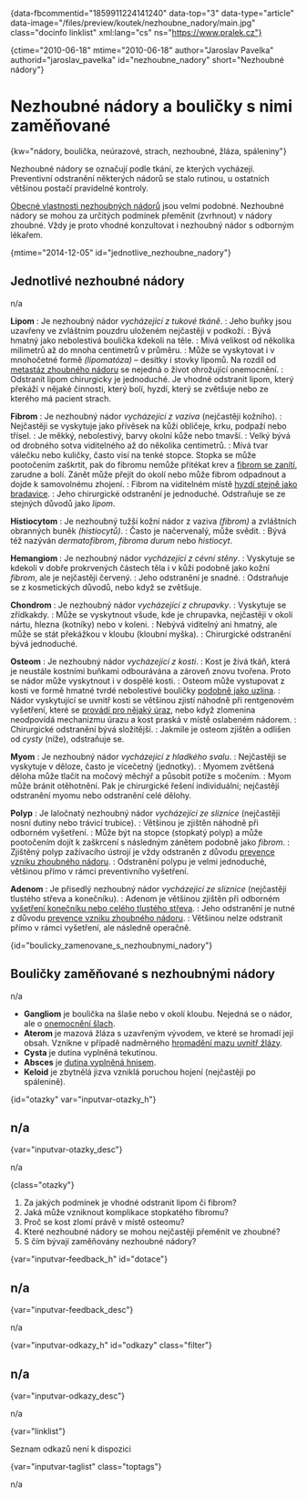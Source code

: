 
{data-fbcommentid="1859911224141240" data-top="3" data-type="article" data-image="/files/preview/koutek/nezhoubne_nadory/main.jpg" class="docinfo linklist" xml:lang="cs" ns="https://www.pralek.cz"}

{ctime="2010-06-18" mtime="2010-06-18" author="Jaroslav Pavelka" authorid="jaroslav\_pavelka" id="nezhoubne\_nadory" short="Nezhoubné nádory"}

# Nezhoubné nádory a bouličky s nimi zaměňované

<!-- generated attribute kw by user_udpatekw.sh on 2020-04-14, do not edit -->

{kw="nádory, boulička, neúrazové, strach, nezhoubné, žláza, spáleniny"}

Nezhoubné nádory se označují podle tkání, ze kterých vycházejí. Preventivní odstranění některých nádorů se stalo rutinou, u ostatních většinou postačí pravidelné kontroly.

[Obecné vlastnosti nezhoubných nádorů][1] jsou velmi podobné. Nezhoubné nádory se mohou za určitých podmínek přeměnit (zvrhnout) v nádory zhoubné. Vždy je proto vhodné konzultovat i nezhoubný nádor s odborným lékařem.

{mtime="2014-12-05" id="jednotlive\_nezhoubne\_nadory"}

## Jednotlivé nezhoubné nádory

n/a

**Lipom**
:   Je nezhoubný nádor _vycházející z tukové tkáně_.
:   Jeho buňky jsou uzavřeny ve zvláštním pouzdru uloženém nejčastěji v podkoží.
:   Bývá hmatný jako nebolestivá boulička kdekoli na těle.
:   Mívá velikost od několika milimetrů až do mnoha centimetrů v průměru.
:   Může se vyskytovat i v mnohočetné formě _(lipomatóza)_ – desítky i stovky lipomů. Na rozdíl od [metastáz zhoubného nádoru][1] se nejedná o život ohrožující onemocnění.
:   Odstranit lipom chirurgicky je jednoduché. Je vhodné odstranit lipom, který překáží v nějaké činnosti, který bolí, hyzdí, který se zvětšuje nebo ze kterého má pacient strach.

**Fibrom**
:   Je nezhoubný nádor _vycházející z vaziva_ (nejčastěji kožního).
:   Nejčastěji se vyskytuje jako přívěsek na kůži obličeje, krku, podpaží nebo třísel.
:   Je měkký, nebolestivý, barvy okolní kůže nebo tmavší.
:   Velký bývá od drobného sotva viditelného až do několika centimetrů.
:   Mívá tvar válečku nebo kuličky, často visí na tenké stopce. Stopka se může pootočením zaškrtit, pak do fibromu nemůže přitékat krev a [fibrom se zanítí][2], zarudne a bolí. Zánět může přejít do okolí nebo může fibrom odpadnout a dojde k samovolnému zhojení.
:   Fibrom na viditelném místě [hyzdí stejně jako bradavice][3].
:   Jeho chirurgické odstranění je jednoduché. Odstraňuje se ze stejných důvodů jako _lipom_.

**Histiocytom**
:   Je nezhoubný tužší kožní nádor z vaziva _(fibrom)_ a zvláštních obranných buněk _(histiocytů)_.
:   Často je načervenalý, může svědit.
:   Bývá též nazýván _dermatofibrom_, _fibroma durum_ nebo _histiocyt_.

**Hemangiom**
:   Je nezhoubný nádor _vycházející z cévní stěny_.
:   Vyskytuje se kdekoli v dobře prokrvených částech těla i v kůži podobně jako kožní _fibrom_, ale je nejčastěji červený.
:   Jeho odstranění je snadné.
:   Odstraňuje se z kosmetických důvodů, nebo když se zvětšuje.

**Chondrom**
:   Je nezhoubný nádor _vycházející z chrupavky_.
:   Vyskytuje se zřídkakdy.
:   Může se vyskytnout všude, kde je chrupavka, nejčastěji v okolí nártu, hlezna (kotníky) nebo v koleni.
:   Nebývá viditelný ani hmatný, ale může se stát překážkou v kloubu (kloubní myška).
:   Chirurgické odstranění bývá jednoduché.

**Osteom**
:   Je nezhoubný nádor _vycházející z kosti_.
:   Kost je živá tkáň, která je neustále kostními buňkami odbourávána a zároveň znovu tvořena. Proto se nádor může vyskytnout i v dospělé kosti.
:   Osteom může vystupovat z kosti ve formě hmatné tvrdé nebolestivé bouličky [podobně jako uzlina][4].
:   Nádor vyskytující se uvnitř kosti se většinou zjistí náhodně při rentgenovém vyšetření, které se [provádí pro nějaký úraz][5], nebo když zlomenina neodpovídá mechanizmu úrazu a kost praská v místě oslabeném nádorem.
:   Chirurgické odstranění bývá složitější.
:   Jakmile je osteom zjištěn a odlišen od _cysty_ (níže), odstraňuje se.

**Myom**
:   Je nezhoubný nádor _vycházející z hladkého svalu_.
:   Nejčastěji se vyskytuje v děloze, často je vícečetný (jednotky).
:   Myomem zvětšená děloha může tlačit na močový měchýř a působit potíže s močením.
:   Myom může bránit otěhotnění. Pak je chirurgické řešení individuální; nejčastěji odstranění myomu nebo odstranění celé dělohy.

**Polyp**
:   Je laločnatý nezhoubný nádor _vycházející ze sliznice_ (nejčastěji nosní dutiny nebo trávicí trubice).
:   Většinou je zjištěn náhodně při odborném vyšetření.
:   Může být na stopce (stopkatý polyp) a může pootočením dojít k zaškrcení s následným zánětem podobně jako _fibrom_.
:   Zjištěný polyp zažívacího ústrojí je vždy odstraněn z důvodu [prevence vzniku zhoubného nádoru][6].
:   Odstranění polypu je velmi jednoduché, většinou přímo v rámci preventivního vyšetření.

**Adenom**
:   Je přisedlý nezhoubný nádor _vycházející ze sliznice_ (nejčastěji tlustého střeva a konečníku).
:   Adenom je většinou zjištěn při odborném [vyšetření konečníku nebo celého tlustého střeva][7].
:   Jeho odstranění je nutné z důvodu [prevence vzniku zhoubného nádoru][8].
:   Většinou nelze odstranit přímo v rámci vyšetření, ale následně operačně.

{id="boulicky\_zamenovane\_s\_nezhoubnymi\_nadory"}

## Bouličky zaměňované s nezhoubnými nádory

n/a

  * **Gangliom** je boulička na šlaše nebo v okolí kloubu. Nejedná se o nádor, ale o [onemocnění šlach][9].
  * **Aterom** je mazová žláza s uzavřeným vývodem, ve které se hromadí její obsah. Vznikne v případě nadměrného [hromadění mazu uvnitř žlázy][10].
  * **Cysta** je dutina vyplněná tekutinou.
  * **Absces** je [dutina vyplněná hnisem][11].
  * **Keloid** je zbytnělá jizva vzniklá poruchou hojení (nejčastěji po spálenině).

{id="otazky" var="inputvar-otazky_h"}

## n/a

{var="inputvar-otazky_desc"}

n/a

{class="otazky"}

  1. Za jakých podmínek je vhodné odstranit lipom či fibrom?
  2. Jaká může vzniknout komplikace stopkatého fibromu?
  3. Proč se kost zlomí právě v místě osteomu?
  4. Které nezhoubné nádory se mohou nejčastěji přeměnit ve zhoubné?
  5. S čím bývají zaměňovány nezhoubné nádory?

{var="inputvar-feedback_h" id="dotace"}

## n/a

{var="inputvar-feedback_desc"}

n/a

{var="inputvar-odkazy_h" id="odkazy" class="filter"}

## n/a

{var="inputvar-odkazy_desc"}

n/a

{var="linklist"}

Seznam odkazů není k dispozici

{var="inputvar-taglist" class="toptags"}

n/a

 [1]: nezhoubny_nebo_zhoubny_nador
 [2]: zanet
 [3]: znamenko-bradavice-rakovina
 [4]: lymfaticke_uzliny
 [5]: zlomeniny_kosti
 [6]: rakovina_tlusteho_streva_a_konecniku
 [7]: krvaceni_z_konecniku
 [8]: odhaleni_rakoviny
 [9]: onemocneni_slach
 [10]: akne
 [11]: bolest_v_krku_angina

